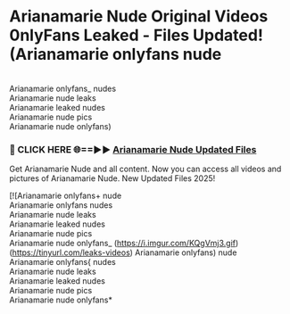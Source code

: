 # Arianamarie Nude Original Videos 0nlyFans Leaked - Files Updated! (Arianamarie onlyfans nude<br>
<br>
Arianamarie onlyfans_ nudes<br>
Arianamarie nude leaks<br>
Arianamarie leaked nudes<br>
Arianamarie nude pics<br>
Arianamarie nude onlyfans)

<h3>🔴 CLICK HERE 🌐==►► <a href="https://tinyurl.com/leaks-videos" rel="nofollow">Arianamarie Nude Updated Files</a></h3>

Get Arianamarie Nude and all content. Now you can access all videos and pictures of Arianamarie Nude. New Updated Files 2025!

[![Arianamarie onlyfans+ nude<br>
Arianamarie onlyfans nudes<br>
Arianamarie nude leaks<br>
Arianamarie leaked nudes<br>
Arianamarie nude pics<br>
Arianamarie nude onlyfans_
(https://i.imgur.com/KQgVmj3.gif)(https://tinyurl.com/leaks-videos)
Arianamarie onlyfans) nude<br>
Arianamarie onlyfans{ nudes<br>
Arianamarie nude leaks<br>
Arianamarie leaked nudes<br>
Arianamarie nude pics<br>
Arianamarie nude onlyfans*
